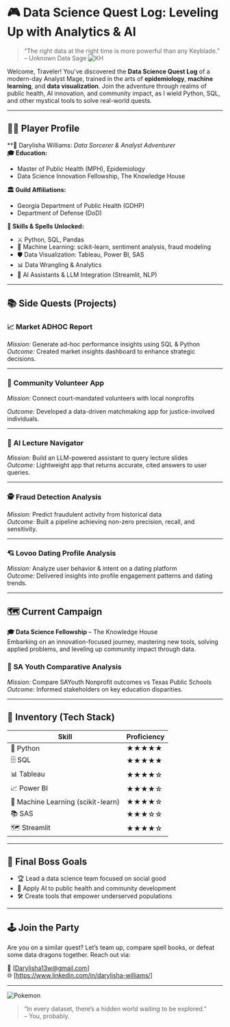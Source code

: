 # 🎮 Data Science Quest Log: Leveling Up with Analytics & AI

> “The right data at the right time is more powerful than any Keyblade.” – Unknown Data Sage
![KH]([https://media0.giphy.com/media/v1.Y2lkPTc5MGI3NjExa3FscTh3MzAwbGJwejloaW94N3AwN2p6dGVsMGdpNXZ3ZGo1anZxbiZlcD12MV9pbnRlcm5hbF9naWZfYnlfaWQmY3Q9Zw/IlZNzwl4x8DFQPsFuZ/giphy.gif](https://media0.giphy.com/media/v1.Y2lkPTc5MGI3NjExbjgzMGtoZGpwcmNvaTJwbnc4bGxwcGM4d294YTZuN29venduMXlibiZlcD12MV9pbnRlcm5hbF9naWZfYnlfaWQmY3Q9Zw/uzpjgAYcspoLqcXUlT/giphy.gif))

Welcome, Traveler! You've discovered the **Data Science Quest Log** of a modern-day Analyst Mage, trained in the arts of **epidemiology**, **machine learning**, and **data visualization**. Join the adventure through realms of public health, AI innovation, and community impact, as I wield Python, SQL, and other mystical tools to solve real-world quests.

---

## 🧙‍♂️ Player Profile

**🪪 Darylisha Williams: *Data Sorcerer & Analyst Adventurer*  
**🎓 Education:**  
- Master of Public Health (MPH), Epidemiology  
- Data Science Innovation Fellowship, The Knowledge House  

**🏛️ Guild Affiliations:**  
- Georgia Department of Public Health (GDHP)  
- Department of Defense (DoD)  

**🔮 Skills & Spells Unlocked:**  
- ⚔️ Python, SQL, Pandas  
- 🧠 Machine Learning: scikit-learn, sentiment analysis, fraud modeling  
- 🛡️ Data Visualization: Tableau, Power BI, SAS  
- 📊 Data Wrangling & Analytics  
- 🧭 AI Assistants & LLM Integration (Streamlit, NLP)

---

## 📚 Side Quests (Projects)

### 📈 **Market ADHOC Report**
*Mission:* Generate ad-hoc performance insights using SQL & Python   
*Outcome:* Created market insights dashboard to enhance strategic decisions.

---

### 🤝 **Community Volunteer App**
*Mission:* Connect court-mandated volunteers with local nonprofits  

*Outcome:* Developed a data-driven matchmaking app for justice-involved individuals.

---

### 🤖 **AI Lecture Navigator**
*Mission:* Build an LLM-powered assistant to query lecture slides   
*Outcome:* Lightweight app that returns accurate, cited answers to user queries.

---

### 🕵️ **Fraud Detection Analysis**
*Mission:* Predict fraudulent activity from historical data   
*Outcome:* Built a pipeline achieving non-zero precision, recall, and sensitivity.

---

### 💘 **Lovoo Dating Profile Analysis**
*Mission:* Analyze user behavior & intent on a dating platform  
*Outcome:* Delivered insights into profile engagement patterns and dating trends.

---

## 🗺️ Current Campaign

**🎓 Data Science Fellowship** – The Knowledge House  
Embarking on an innovation-focused journey, mastering new tools, solving applied problems, and leveling up community impact through data.

### 🏫 **SA Youth Comparative Analysis**
*Mission:* Compare SAYouth Nonprofit outcomes vs Texas Public Schools  
*Outcome:* Informed stakeholders on key education disparities.

---

## 🧰 Inventory (Tech Stack)

| Skill | Proficiency |
|-------|-------------|
| 🐍 Python | ★★★★★ |
| 🗄️ SQL | ★★★★★ |
| 📊 Tableau | ★★★★☆ |
| 📈 Power BI | ★★★★☆ |
| 🧠 Machine Learning (scikit-learn) | ★★★★☆ |
| 📚 SAS | ★★★☆☆ |
| 🗺️ Streamlit | ★★★★☆ |

---

## 🎯 Final Boss Goals

- 🏆 Lead a data science team focused on social good  
- 🧬 Apply AI to public health and community development  
- 🛠️ Create tools that empower underserved populations  

---

## 🕹️ Join the Party

Are you on a similar quest? Let’s team up, compare spell books, or defeat some data dragons together. Reach out via:

📧 [Darylisha13w@gmail.com]  
🌐 [https://www.linkedin.com/in/darylisha-williams/]  

---

![Pokemon](https://media0.giphy.com/media/v1.Y2lkPTc5MGI3NjExa3FscTh3MzAwbGJwejloaW94N3AwN2p6dGVsMGdpNXZ3ZGo1anZxbiZlcD12MV9pbnRlcm5hbF9naWZfYnlfaWQmY3Q9Zw/IlZNzwl4x8DFQPsFuZ/giphy.gif)



> “In every dataset, there’s a hidden world waiting to be explored.”  
> – You, probably.
